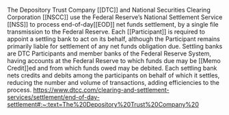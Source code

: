 The Depository Trust Company [[DTC]] and National Securities Clearing Corporation [[NSCC]] use the Federal Reserve’s National Settlement Service [[NSS]] to process end-of-day[[EOD]] net funds settlement, by a single file transmission to the Federal Reserve. Each [[Participant]] is required to appoint a settling bank to act on its behalf, although the Participant remains primarily liable for settlement of any net funds obligation due. Settling banks are DTC Participants and member banks of the Federal Reserve System, having accounts at the Federal Reserve to which funds due may be [[Memo Credit]]ed and from which funds owed may be debited. Each settling bank nets credits and debits among the participants on behalf of which it settles, reducing the number and volume of transactions, adding efficiencies to the process.
https://www.dtcc.com/clearing-and-settlement-services/settlement/end-of-day-settlement#:~:text=The%20Depository%20Trust%20Company%20

